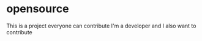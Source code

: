 # opensource
This is a project everyone can contribute
I'm a developer and I also want to contribute
